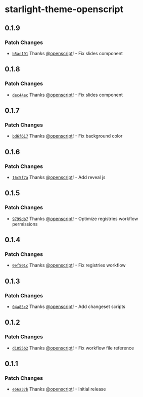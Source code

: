 # starlight-theme-openscript

## 0.1.9

### Patch Changes

- [`b5ac191`](https://github.com/openscript-ch/starlight-theme/commit/b5ac191f53209335b2767f6599a0d2b9ec8cdb2d) Thanks [@openscript](https://github.com/openscript)! - Fix slides component

## 0.1.8

### Patch Changes

- [`dec44ec`](https://github.com/openscript-ch/starlight-theme/commit/dec44ecf338b841cd4df6b51a17de530a1e884eb) Thanks [@openscript](https://github.com/openscript)! - Fix slides component

## 0.1.7

### Patch Changes

- [`bd6f617`](https://github.com/openscript-ch/starlight-theme/commit/bd6f6176b4753b4d84669989d73c8d4f16a74077) Thanks [@openscript](https://github.com/openscript)! - Fix background color

## 0.1.6

### Patch Changes

- [`16c5f7a`](https://github.com/openscript-ch/starlight-theme/commit/16c5f7a7ec3ef14b39fb8c02b1d7daea39f1df39) Thanks [@openscript](https://github.com/openscript)! - Add reveal js

## 0.1.5

### Patch Changes

- [`9799db7`](https://github.com/openscript-ch/starlight-theme/commit/9799db70feca947ccf949e819e003dc4c43268b5) Thanks [@openscript](https://github.com/openscript)! - Optimize registries workflow permissions

## 0.1.4

### Patch Changes

- [`0ef501c`](https://github.com/openscript-ch/starlight-theme/commit/0ef501c3267bcab5dbf55efbe6ad0ae89878db67) Thanks [@openscript](https://github.com/openscript)! - Fix registries workflow

## 0.1.3

### Patch Changes

- [`04a85c2`](https://github.com/openscript-ch/starlight-theme/commit/04a85c23e7a4e242460360d85837ddbe6f85eb7e) Thanks [@openscript](https://github.com/openscript)! - Add changeset scripts

## 0.1.2

### Patch Changes

- [`d1855b2`](https://github.com/openscript-ch/starlight-theme/commit/d1855b22400c596ac2bfaa66a27c2943718c2562) Thanks [@openscript](https://github.com/openscript)! - Fix workflow file reference

## 0.1.1

### Patch Changes

- [`e56a37b`](https://github.com/openscript-ch/starlight-theme/commit/e56a37b769d7b47d108eaae568e34c215f46213d) Thanks [@openscript](https://github.com/openscript)! - Initial release
